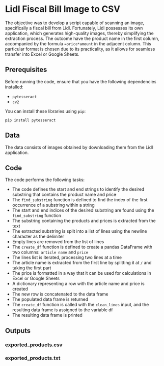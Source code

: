 # Lidl Fiscal Bill Image to CSV

The objective was to develop a script capable of scanning an image, specifically a fiscal bill from Lidl. Fortunately, Lidl possesses its own application, which generates high-quality images, thereby simplifying the extraction process.
The outcome have the product name in the first column, accompanied by the formula `=price*amount` in the adjacent column. This particular format is chosen due to its practicality, as it allows for seamless transfer into Excel or Google Sheets.

## Prerequisites

Before running the code, ensure that you have the following dependencies installed: 
- `pytesseract`
- `cv2`

You can install these libraries using `pip`:
```
pip install pytesseract
```

## Data

The data consists of images obtained by downloading them from the Lidl application.

## Code

The code performs the following tasks:

- The code defines the start and end strings to identify the desired substring that contains the product name and price
- The `find_substring` function is defined to find the index of the first occurrence of a substring within a string
- The start and end indices of the desired substring are found using the `find_substring` function
- The substring containing the products and prices is extracted from the text
- The extracted substring is split into a list of lines using the newline character as the delimiter
- Empty lines are removed from the list of lines
- The `create_df` function is defined to create a pandas DataFrame with two columns: `article name` and `price`
- The lines list is iterated, processing two lines at a time
- The article name is extracted from the first line by splitting it at `/` and taking the first part
- The price is formatted in a way that it can be used for calculations in Excel or Google Sheets
- A dictionary representing a row with the article name and price is created
- The new row is concatenated to the data frame
- The populated data frame is returned
- The `create_df` function is called with the `clean_lines` input, and the resulting data frame is assigned to the variable df
- The resulting data frame is printed

## Outputs

### exported_products.csv

### exported_products.txt
